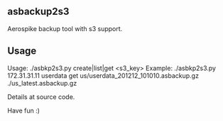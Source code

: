 asbackup2s3
-----------

Aerospike backup tool with s3 support.

Usage
------

Usage: ./asbkp2s3.py <host> <namespace> create|list|get <s3_key> <filename>
Example: ./asbkp2s3.py 172.31.31.11 userdata get us/userdata_201212_101010.asbackup.gz ./us_latest.asbackup.gz

Details at source code.


Have fun :)


